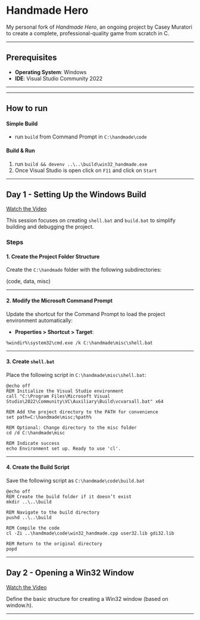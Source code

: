 # Handmade Hero

My personal fork of *Handmade Hero*, an ongoing project by Casey Muratori to create a complete, professional-quality game from scratch in C.

---

## Prerequisites

- **Operating System**: Windows
- **IDE**: Visual Studio Community 2022
---

---
## How to run 

#### Simple Build
- run `build` from Command Prompt in `C:\handmade\code`

#### Build & Run 
1. run `build && devenv ..\..\build\win32_handmade.exe`
2. Once Visual Studio is open click on `F11` and click on `Start`
---



## Day 1 - Setting Up the Windows Build
[Watch the Video](https://www.youtube.com/watch?v=Ee3EtYb8d1o)

This session focuses on creating `shell.bat` and `build.bat` to simplify building and debugging the project.

### Steps

#### 1. Create the Project Folder Structure

Create the `C:\handmade` folder with the following subdirectories:

(code, data, misc)

---

#### 2. Modify the Microsoft Command Prompt

Update the shortcut for the Command Prompt to load the project environment automatically:

- **Properties > Shortcut > Target**:

`%windir%\system32\cmd.exe /k C:\handmade\misc\shell.bat`

---

#### 3. Create `shell.bat`

Place the following script in `C:\handmade\misc\shell.bat`:

```batch
@echo off
REM Initialize the Visual Studio environment
call "C:\Program Files\Microsoft Visual Studio\2022\Community\VC\Auxiliary\Build\vcvarsall.bat" x64

REM Add the project directory to the PATH for convenience
set path=C:\handmade\misc;%path%

REM Optional: Change directory to the misc folder
cd /d C:\handmade\misc

REM Indicate success
echo Environment set up. Ready to use 'cl'.
```

---

#### 4. Create the Build Script

Save the following script as `C:\handmade\code\build.bat`

```batch
@echo off
REM Create the build folder if it doesn’t exist
mkdir ..\..\build

REM Navigate to the build directory
pushd ..\..\build

REM Compile the code
cl -Zi ..\handmade\code\win32_handmade.cpp user32.lib gdi32.lib

REM Return to the original directory
popd
```
---

## Day 2 - Opening a Win32 Window
[Watch the Video](https://www.youtube.com/watch?v=4ROiWonnWGk)

Define the basic structure for creating a Win32 window (based on window.h).

---
